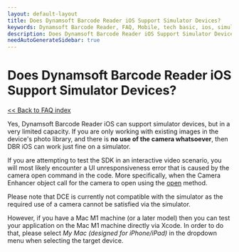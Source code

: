 ```yaml
---
layout: default-layout
title: Does Dynamsoft Barcode Reader iOS Support Simulator Devices?
keywords: Dynamsoft Barcode Reader, FAQ, Mobile, tech basic, ios, simulator, camera
description: Does Dynamsoft Barcode Reader iOS Support Simulator Devices?
needAutoGenerateSidebar: true
---
```


# Does Dynamsoft Barcode Reader iOS Support Simulator Devices?

[<< Back to FAQ index](index.md)

Yes, Dynamsoft Barcode Reader iOS can support simulator devices, but in a very limited capacity. If you are only working with existing images in the device's photo library, and there is **no use of the camera whatsoever**, then DBR iOS can work just fine on a simulator.

If you are attempting to test the SDK in an interactive video scenario, you will most likely encounter a UI unresponsiveness error that is caused by the camera open command in the code. More specifically, when the Camera Enhancer object call for the camera to open using the [open](https://www.dynamsoft.com/camera-enhancer/docs/mobile/programming/ios/primary-api/camera-enhancer.html?ver=2.3.20&&cVer=true#open) method.

Please note that DCE is currently not compatible with the simulator as the required use of a camera cannot be satisfied via the simulator.

However, if you have a Mac M1 machine (or a later model) then you can test your application on the Mac M1 machine directly via Xcode. In order to do that, please select *My Mac (designed for iPhone/iPad)* in the dropdown menu when selecting the target device.